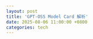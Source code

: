 ```yaml
---
layout: post
title: 'GPT-OSS Model Card 解析'
date: 2025-08-06 11:00:00 +0800
categories: tech
---
```

<html>
<html lang="zh-CN">
<head>
    <meta charset="UTF-8"/>
    <meta name="viewport" content="width=device-width, initial-scale=1.0"/>
    <title>GPT-OSS 模型深度解析：技术规格、性能与应用场景</title>
    <script src="https://cdn.tailwindcss.com"></script>
    <link href="https://fonts.googleapis.com/css2?family=Crimson+Text:ital,wght@0,400;0,600;1,400&amp;family=Inter:wght@300;400;500;600;700&amp;display=swap" rel="stylesheet"/>
    <link rel="stylesheet" href="https://cdnjs.cloudflare.com/ajax/libs/font-awesome/6.4.0/css/all.min.css"/>
    <script src="https://cdn.jsdelivr.net/npm/mermaid@10/dist/mermaid.min.js"></script>
    <style>
        body {
            overflow-x: hidden;
        }
        .font-serif { font-family: 'Crimson Text', serif; }
        .font-sans { font-family: 'Inter', sans-serif; }
        .text-gradient { background: linear-gradient(135deg, #667eea 0%, #764ba2 100%); -webkit-background-clip: text; -webkit-text-fill-color: transparent; }
        .bg-gradient { background: linear-gradient(135deg, #f5f7fa 0%, #c3cfe2 100%); }
        .border-gradient { border-image: linear-gradient(135deg, #667eea 0%, #764ba2 100%); border-image-slice: 1; }
        .citation { color: #667eea; text-decoration: none; font-weight: 500; }
        .citation:hover { color: #764ba2; text-decoration: underline; }
        .toc-link { transition: all 0.3s ease; }
        .toc-link:hover { transform: translateX(4px); color: #667eea; }
        .bento-card { background: rgba(255, 255, 255, 0.9); backdrop-filter: blur(10px); border: 1px solid rgba(102, 126, 234, 0.2); }
        .hero-overlay { background: linear-gradient(135deg, rgba(102, 126, 234, 0.1) 0%, rgba(118, 75, 162, 0.1) 100%); }
        
        /* Mermaid diagram styles */
        .mermaid-container {
            display: flex;
            justify-content: center;
            min-height: 300px;
            max-height: 800px;
            background: #ffffff;
            border: 2px solid #e5e7eb;
            border-radius: 12px;
            padding: 30px;
            margin: 30px 0;
            box-shadow: 0 8px 25px rgba(0, 0, 0, 0.08);
            position: relative;
            overflow: hidden;
        }

        .mermaid-container .mermaid {
            width: 100%;
            max-width: 100%;
            height: 100%;
            cursor: grab;
            transition: transform 0.3s ease;
            transform-origin: center center;
            display: flex;
            justify-content: center;
            align-items: center;
            touch-action: none;
            -webkit-user-select: none;
            -moz-user-select: none;
            -ms-user-select: none;
            user-select: none;
        }

        .mermaid-container .mermaid svg {
            max-width: 100%;
            height: 100%;
            display: block;
            margin: 0 auto;
        }

        .mermaid-container .mermaid:active {
            cursor: grabbing;
        }

        .mermaid-container.zoomed .mermaid {
            height: 100%;
            width: 100%;
            cursor: grab;
        }

        .mermaid-controls {
            position: absolute;
            top: 15px;
            right: 15px;
            display: flex;
            gap: 10px;
            z-index: 20;
            background: rgba(255, 255, 255, 0.95);
            padding: 8px;
            border-radius: 8px;
            box-shadow: 0 2px 8px rgba(0, 0, 0, 0.1);
        }

        .mermaid-control-btn {
            background: #ffffff;
            border: 1px solid #d1d5db;
            border-radius: 6px;
            padding: 10px;
            cursor: pointer;
            transition: all 0.2s ease;
            color: #374151;
            font-size: 14px;
            min-width: 36px;
            height: 36px;
            text-align: center;
            display: flex;
            align-items: center;
            justify-content: center;
        }

        .mermaid-control-btn:hover {
            background: #f8fafc;
            border-color: #3b82f6;
            color: #3b82f6;
            transform: translateY(-1px);
        }

        .mermaid-control-btn:active {
            transform: scale(0.95);
        }

        /* Mermaid theme customization for better contrast */
        .mermaid .node rect,
        .mermaid .node circle,
        .mermaid .node ellipse,
        .mermaid .node polygon {
            fill: #ffffff;
            stroke: #667eea;
            stroke-width: 2px;
            filter: drop-shadow(0 2px 4px rgba(0, 0, 0, 0.1));
        }
        
        .mermaid .node .label {
            color: #1f2937;
            font-family: 'Inter', sans-serif;
            font-size: 14px;
            font-weight: 600;
            fill: #1f2937;
        }
        
        .mermaid .edgePath .path {
            stroke: #764ba2;
            stroke-width: 2px;
            fill: none;
        }
        
        .mermaid .edgeLabel {
            background-color: white;
            color: #374151;
            font-family: 'Inter', sans-serif;
            font-size: 12px;
            font-weight: 500;
            padding: 4px 8px;
            border-radius: 4px;
            border: 1px solid #e5e7eb;
            box-shadow: 0 1px 3px rgba(0, 0, 0, 0.1);
        }
        
        .mermaid .cluster rect {
            fill: #f8fafc;
            stroke: #c3cfe2;
            stroke-width: 1px;
            rx: 8px;
            ry: 8px;
        }
        
        .mermaid .cluster .label {
            color: #667eea;
            font-family: 'Inter', sans-serif;
            font-size: 16px;
            font-weight: 700;
            fill: #667eea;
        }
        
        /* Enhanced node styling for different types */
        .mermaid .node.gpt-oss-120b rect,
        .mermaid .node.gpt-oss-120b circle,
        .mermaid .node.gpt-oss-120b ellipse,
        .mermaid .node.gpt-oss-120b polygon {
            fill: #dbeafe;
            stroke: #3b82f6;
            stroke-width: 3px;
        }
        
        .mermaid .node.gpt-oss-20b rect,
        .mermaid .node.gpt-oss-20b circle,
        .mermaid .node.gpt-oss-20b ellipse,
        .mermaid .node.gpt-oss-20b polygon {
            fill: #dcfce7;
            stroke: #10b981;
            stroke-width: 3px;
        }
        
        .mermaid .node.moe rect,
        .mermaid .node.moe circle,
        .mermaid .node.moe ellipse,
        .mermaid .node.moe polygon {
            fill: #fef3c7;
            stroke: #f59e0b;
            stroke-width: 3px;
        }
        
        .mermaid .node.transformer rect,
        .mermaid .node.transformer circle,
        .mermaid .node.transformer ellipse,
        .mermaid .node.transformer polygon {
            fill: #fce7f3;
            stroke: #ec4899;
            stroke-width: 3px;
        }
        
        .mermaid .node.api rect,
        .mermaid .node.api circle,
        .mermaid .node.api ellipse,
        .mermaid .node.api polygon {
            fill: #e8f5e8;
            stroke: #059669;
            stroke-width: 3px;
        }
        
        /* Ensure text contrast for all node types */
        .mermaid .node.gpt-oss-120b .label,
        .mermaid .node.gpt-oss-20b .label,
        .mermaid .node.moe .label,
        .mermaid .node.transformer .label,
        .mermaid .node.api .label {
            color: #1f2937;
            font-weight: 700;
            fill: #1f2937;
        }

        /* Responsive TOC */
        @media (max-width: 1024px) {
            #toc { display: none; }
            .mermaid-control-btn:not(.reset-zoom) {
                display: none;
            }
            .mermaid-controls {
                top: auto;
                bottom: 15px;
                right: 15px;
            }
        }
    </style>
  </head>

  <body class="bg-gradient min-h-screen font-sans text-gray-800">
    <!-- Fixed Table of Contents -->
    <nav id="toc" class="fixed left-6 top-1/2 transform -translate-y-1/2 w-64 bg-white/90 backdrop-blur-sm rounded-lg shadow-lg p-4 z-50 max-h-[70vh] overflow-y-auto">
      <h3 class="font-serif text-lg font-semibold text-gray-800 mb-4 border-b border-gray-200 pb-2">目录</h3>
      <ul class="space-y-2 text-sm">
        <li>
          <a href="#hero" class="toc-link block text-gray-600 hover:text-purple-600">概述</a>
        </li>
        <li>
          <a href="#model-overview" class="toc-link block text-gray-600 hover:text-purple-600">1. 模型概览与核心定位</a>
        </li>
        <li>
          <a href="#technical-specs" class="toc-link block text-gray-600 hover:text-purple-600">2. 技术规格与架构创新</a>
        </li>
        <li>
          <a href="#performance" class="toc-link block text-gray-600 hover:text-purple-600">3. 性能表现与基准测试</a>
        </li>
        <li>
          <a href="#features" class="toc-link block text-gray-600 hover:text-purple-600">4. 功能特性与应用场景</a>
        </li>
        <li>
          <a href="#deployment" class="toc-link block text-gray-600 hover:text-purple-600">5. 部署方式与硬件要求</a>
        </li>
        <li>
          <a href="#conclusion" class="toc-link block text-gray-600 hover:text-purple-600">结论</a>
        </li>
      </ul>
    </nav>

    <!-- Main Content -->
    <main class="ml-0 lg:ml-80 px-4 md:px-8 py-8">
      <!-- Hero Section -->
      <section id="hero" class="mb-16">
        <div class="grid grid-cols-1 lg:grid-cols-3 gap-8">
          <!-- Main Title Card -->
          <div class="lg:col-span-2 bento-card rounded-xl p-8 hero-overlay">
            <h1 class="font-serif text-4xl lg:text-5xl font-bold text-gray-900 mb-4 leading-tight">
              <span class="text-gradient italic">GPT-OSS</span>
              <br/>
              <span class="text-gray-800">模型深度解析</span>
            </h1>
            <p class="text-xl text-gray-700 font-light mb-6">技术规格、性能与应用场景</p>
            <div class="space-y-2 text-sm text-gray-600">
              <p><i class="fas fa-calendar-alt mr-2"></i>OpenAI 于 2025 年 8 月 6 日发布</p>
              <p><i class="fas fa-code-branch mr-2"></i>Apache 2.0 开源许可证</p>
              <p><i class="fas fa-microchip mr-2"></i>混合专家 (MoE) 架构</p>
            </div>
          </div>

          <!-- Key Highlights Card -->
          <div class="bento-card rounded-xl p-6">
            <h3 class="font-serif text-xl font-semibold text-gray-800 mb-4">核心亮点</h3>
            <div class="space-y-4">
              <div class="flex items-start space-x-3">
                <i class="fas fa-rocket text-purple-600 mt-1"></i>
                <div>
                  <p class="font-medium text-gray-800">gpt-oss-120b</p>
                  <p class="text-sm text-gray-600">1170亿参数，性能接近 o4-mini</p>
                </div>
              </div>
              <div class="flex items-start space-x-3">
                <i class="fas fa-laptop-code text-blue-600 mt-1"></i>
                <div>
                  <p class="font-medium text-gray-800">gpt-oss-20b</p>
                  <p class="text-sm text-gray-600">210亿参数，16GB内存即可运行</p>
                </div>
              </div>
              <div class="flex items-start space-x-3">
                <i class="fas fa-network-wired text-green-600 mt-1"></i>
                <div>
                  <p class="font-medium text-gray-800">智能体功能</p>
                  <p class="text-sm text-gray-600">函数调用、网页浏览、代码执行</p>
                </div>
              </div>
            </div>
          </div>
        </div>

        <!-- Visual Grid -->
        <div class="grid grid-cols-1 md:grid-cols-3 gap-6 mt-8">
          <div class="bento-card rounded-xl p-6 text-center">
            <i class="fas fa-brain text-4xl text-purple-600 mb-4"></i>
            <h4 class="font-serif text-lg font-semibold text-gray-800 mb-2">混合专家架构</h4>
            <p class="text-sm text-gray-600">先进的MoE设计，高效参数利用</p>
          </div>
          <div class="bento-card rounded-xl p-6 text-center">
            <i class="fas fa-code text-4xl text-blue-600 mb-4"></i>
            <h4 class="font-serif text-lg font-semibold text-gray-800 mb-2">API兼容</h4>
            <p class="text-sm text-gray-600">与OpenAI API完全兼容</p>
          </div>
          <div class="bento-card rounded-xl p-6 text-center">
            <i class="fas fa-shield-alt text-4xl text-green-600 mb-4"></i>
            <h4 class="font-serif text-lg font-semibold text-gray-800 mb-2">本地部署</h4>
            <p class="text-sm text-gray-600">隐私保护，低延迟推理</p>
          </div>
        </div>
      </section>

      <!-- Model Overview -->
      <section id="model-overview" class="mb-16">
        <h2 class="font-serif text-3xl font-bold text-gray-900 mb-8">1. 模型概览与核心定位</h2>

        <div class="bg-white rounded-xl shadow-lg p-8 mb-8">
          <h3 class="font-serif text-2xl font-semibold text-gray-800 mb-6">1.1 发布背景与战略意义</h3>
          <div class="prose prose-lg max-w-none text-gray-700 leading-relaxed">
            <p class="mb-6">
              2025年8月6日，OpenAI 宣布推出其最新的开源模型系列——<strong>GPT-OSS（GPT Open Source Software）</strong>，标志着这家在人工智能领域长期处于领先地位的公司，在时隔六年之后，再次向开源社区迈出了重大一步<a href="https://www.qbitai.com/2025/08/319141.html" class="citation">[24]</a>。此次发布的模型是自2019年GPT-2以来，OpenAI首次公开发布开放权重的语言模型，这一举动在业界引起了广泛关注和热烈讨论<a href="https://openai.com/zh-Hans-CN/index/introducing-gpt-oss/" class="citation">[22]</a>。
            </p>

            <div class="bg-purple-50 border-l-4 border-purple-600 p-6 my-6 rounded-r-lg">
              <div class="flex items-start">
                <i class="fas fa-quote-left text-purple-600 text-xl mr-4 mt-1"></i>
                <div>
                  <p class="text-purple-800 font-medium mb-2">OpenAI首席执行官山姆·奥尔特曼（Sam Altman）</p>
                  <p class="text-purple-700 italic">&#34;数十亿美元研究的成果&#34;</p>
                  <p class="text-sm text-purple-600 mt-2">性能可与公司自家的闭源模型相媲美，同时能够在本地设备上运行</p>
                </div>
              </div>
            </div>

            <p class="mb-6">
              此次开源行动被广泛解读为对当前AI领域竞争格局的直接回应，特别是面对Meta的Llama系列、Mistral AI以及中国初创公司DeepSeek等在开源模型领域的激烈竞争<a href="https://finance.sina.cn/usstock/mggd/2025-08-06/detail-infiywaa8644444.d.html?vt=4&amp;cid=76729&amp;node_id=76729" class="citation">[39]</a>
              <a href="https://www.cls.cn/detail/2107024" class="citation">[43]</a>。奥尔特曼此前曾承认，OpenAI在开源技术方面&#34;站在了历史的错误一边&#34;，而GPT-OSS的发布正是对这一战略的修正和回归<a href="https://www.cls.cn/detail/2107024" class="citation">[43]</a>。
            </p>

            <p>
              GPT-OSS的发布不仅仅是技术层面的更新，更体现了OpenAI在商业化与开放生态之间寻求平衡的尝试<a href="https://www.donews.com/news/detail/8/5835843.html" class="citation">[42]</a>。通过提供高性能的开放权重模型，OpenAI旨在赋能从个人开发者到大型企业乃至政府机构的广泛用户群体，使他们能够在自有基础设施上运行、定制和构建AI应用<a href="https://tech.ifeng.com/c/8lZY7sNNxMR" class="citation">[21]</a>。
            </p>
          </div>
        </div>

        <div class="bg-white rounded-xl shadow-lg p-8 mb-8">
          <h3 class="font-serif text-2xl font-semibold text-gray-800 mb-6">1.2 模型系列：gpt-oss-120b 与 gpt-oss-20b</h3>

          <div class="grid grid-cols-1 lg:grid-cols-2 gap-8 mb-8">
            <div class="bg-gradient-to-br from-purple-50 to-indigo-50 rounded-lg p-6 border border-purple-200">
              <div class="flex items-center mb-4">
                <i class="fas fa-rocket text-purple-600 text-2xl mr-3"></i>
                <h4 class="font-serif text-xl font-semibold text-purple-900">gpt-oss-120b</h4>
              </div>
              <div class="space-y-3 text-sm">
                <p><span class="font-medium text-gray-700">总参数量：</span>1170 亿 <a href="https://openai.com/zh-Hans-CN/index/introducing-gpt-oss/" class="citation">[22]</a>
                </p>
                <p><span class="font-medium text-gray-700">激活参数：</span>约 51 亿/Token <a href="https://openai.com/zh-Hans-CN/index/introducing-gpt-oss/" class="citation">[22]</a>
                </p>
                <p><span class="font-medium text-gray-700">性能对标：</span>接近 OpenAI o4-mini <a href="https://www.qbitai.com/2025/08/319141.html" class="citation">[24]</a>
                </p>
                <p><span class="font-medium text-gray-700">推荐硬件：</span>单个 80GB H100 GPU <a href="https://m.zhiding.cn/article/3169985.htm" class="citation">[25]</a>
                </p>
              </div>
            </div>

            <div class="bg-gradient-to-br from-blue-50 to-cyan-50 rounded-lg p-6 border border-blue-200">
              <div class="flex items-center mb-4">
                <i class="fas fa-laptop-code text-blue-600 text-2xl mr-3"></i>
                <h4 class="font-serif text-xl font-semibold text-blue-900">gpt-oss-20b</h4>
              </div>
              <div class="space-y-3 text-sm">
                <p><span class="font-medium text-gray-700">总参数量：</span>210 亿 <a href="https://openai.com/zh-Hans-CN/index/introducing-gpt-oss/" class="citation">[22]</a>
                </p>
                <p><span class="font-medium text-gray-700">激活参数：</span>约 36 亿/Token <a href="https://openai.com/zh-Hans-CN/index/introducing-gpt-oss/" class="citation">[22]</a>
                </p>
                <p><span class="font-medium text-gray-700">性能对标：</span>媲美 OpenAI o3-mini <a href="https://www.qbitai.com/2025/08/319141.html" class="citation">[24]</a>
                </p>
                <p><span class="font-medium text-gray-700">推荐硬件：</span>16GB 内存的消费级设备 <a href="https://m.zhiding.cn/article/3169985.htm" class="citation">[25]</a>
                </p>
              </div>
            </div>
          </div>

          <!-- Comparison Table -->
          <div class="overflow-x-auto">
            <table class="w-full bg-white rounded-lg shadow-sm border border-gray-200">
              <thead class="bg-gray-50">
                <tr>
                  <th class="px-6 py-3 text-left text-xs font-medium text-gray-500 uppercase tracking-wider border-b">特性</th>
                  <th class="px-6 py-3 text-left text-xs font-medium text-gray-500 uppercase tracking-wider border-b">gpt-oss-120b</th>
                  <th class="px-6 py-3 text-left text-xs font-medium text-gray-500 uppercase tracking-wider border-b">gpt-oss-20b</th>
                </tr>
              </thead>
              <tbody class="divide-y divide-gray-200">
                <tr>
                  <td class="px-6 py-4 whitespace-nowrap text-sm font-medium text-gray-900">总参数量</td>
                  <td class="px-6 py-4 whitespace-nowrap text-sm text-gray-700">1170 亿 <a href="https://openai.com/zh-Hans-CN/index/introducing-gpt-oss/" class="citation">[22]</a>
                  </td>
                  <td class="px-6 py-4 whitespace-nowrap text-sm text-gray-700">210 亿 <a href="https://openai.com/zh-Hans-CN/index/introducing-gpt-oss/" class="citation">[22]</a>
                  </td>
                </tr>
                <tr class="bg-gray-50">
                  <td class="px-6 py-4 whitespace-nowrap text-sm font-medium text-gray-900">激活参数量 (per token)</td>
                  <td class="px-6 py-4 whitespace-nowrap text-sm text-gray-700">约 51 亿 <a href="https://openai.com/zh-Hans-CN/index/introducing-gpt-oss/" class="citation">[22]</a>
                  </td>
                  <td class="px-6 py-4 whitespace-nowrap text-sm text-gray-700">约 36 亿 <a href="https://openai.com/zh-Hans-CN/index/introducing-gpt-oss/" class="citation">[22]</a>
                  </td>
                </tr>
                <tr>
                  <td class="px-6 py-4 whitespace-nowrap text-sm font-medium text-gray-900">性能对标</td>
                  <td class="px-6 py-4 whitespace-nowrap text-sm text-gray-700">接近 OpenAI o4-mini <a href="https://www.qbitai.com/2025/08/319141.html" class="citation">[24]</a>
                  </td>
                  <td class="px-6 py-4 whitespace-nowrap text-sm text-gray-700">媲美 OpenAI o3-mini <a href="https://www.qbitai.com/2025/08/319141.html" class="citation">[24]</a>
                  </td>
                </tr>
                <tr class="bg-gray-50">
                  <td class="px-6 py-4 whitespace-nowrap text-sm font-medium text-gray-900">推荐硬件</td>
                  <td class="px-6 py-4 whitespace-nowrap text-sm text-gray-700">单个 80GB H100 GPU <a href="https://m.zhiding.cn/article/3169985.htm" class="citation">[25]</a>
                  </td>
                  <td class="px-6 py-4 whitespace-nowrap text-sm text-gray-700">16GB 内存的消费级设备 <a href="https://m.zhiding.cn/article/3169985.htm" class="citation">[25]</a>
                  </td>
                </tr>
                <tr>
                  <td class="px-6 py-4 whitespace-nowrap text-sm font-medium text-gray-900">核心应用场景</td>
                  <td class="px-6 py-4 text-sm text-gray-700">生产环境、复杂推理、通用任务</td>
                  <td class="px-6 py-4 text-sm text-gray-700">本地部署、边缘计算、隐私计算、快速原型</td>
                </tr>
              </tbody>
            </table>
          </div>
        </div>

        <div class="bg-white rounded-xl shadow-lg p-8">
          <h3 class="font-serif text-2xl font-semibold text-gray-800 mb-6">1.3 开源许可：Apache 2.0 协议</h3>
          <div class="prose prose-lg max-w-none text-gray-700 leading-relaxed">
            <p class="mb-6">
              GPT-OSS系列模型采用了业界公认的宽松开源许可证——<strong>Apache 2.0</strong>，这一选择极大地降低了模型的使用门槛，并为商业化应用提供了极大的便利<a href="https://www.donews.com/news/detail/8/5835843.html" class="citation">[42]</a>
              <a href="https://www.cls.cn/detail/2107024" class="citation">[43]</a>。Apache 2.0许可证允许用户自由地使用、修改和分发软件，无论是用于个人学习、学术研究还是商业目的，都无需向OpenAI支付任何费用或获得额外的授权<a href="https://www.donews.com/news/detail/8/5835843.html" class="citation">[42]</a>
              <a href="https://finance.sina.com.cn/tech/digi/2025-08-06/doc-infiywak1187511.shtml" class="citation">[44]</a>。
            </p>

            <div class="bg-green-50 border-l-4 border-green-600 p-6 my-6 rounded-r-lg">
              <h4 class="font-serif text-lg font-semibold text-green-800 mb-3">Apache 2.0 许可证优势</h4>
              <ul class="space-y-2 text-green-700">
                <li class="flex items-start">
                  <i class="fas fa-check-circle text-green-600 mr-2 mt-1"></i>
                  <span>允许商业用途，无需支付费用</span>
                </li>
                <li class="flex items-start">
                  <i class="fas fa-check-circle text-green-600 mr-2 mt-1"></i>
                  <span>无&#34;copyleft&#34;传染条款，可集成到专有软件</span>
                </li>
                <li class="flex items-start">
                  <i class="fas fa-check-circle text-green-600 mr-2 mt-1"></i>
                  <span>提供明确的专利许可，降低法律风险</span>
                </li>
              </ul>
            </div>
          </div>
        </div>
      </section>

      <!-- Technical Specifications -->
      <section id="technical-specs" class="mb-16">
        <h2 class="font-serif text-3xl font-bold text-gray-900 mb-8">2. 技术规格与架构创新</h2>

        <div class="bg-white rounded-xl shadow-lg p-8 mb-8">
          <h3 class="font-serif text-2xl font-semibold text-gray-800 mb-6">2.1 核心架构：混合专家 (MoE) 模型</h3>

          <div class="mb-8">
            <img src="https://kimi-web-img.moonshot.cn/img/i-blog.csdnimg.cn/201358e7c9c96a58102d737f084c5d4db00c590b.png" alt="混合专家(MoE)神经网络架构示意图" class="w-full max-w-2xl mx-auto rounded-lg shadow-md mb-6" size="medium" aspect="wide" query="混合专家模型架构" referrerpolicy="no-referrer" data-modified="1" data-score="0.00"/>
          </div>

          <div class="prose prose-lg max-w-none text-gray-700 leading-relaxed mb-8">
            <p class="mb-6">
              GPT-OSS系列模型的核心架构创新在于采用了<strong>混合专家（Mixture of Experts, MoE）</strong>技术，这是一种先进的稀疏激活模型架构，旨在以更低的计算成本实现与大型稠密模型相媲美的性能<a href="https://tech.ifeng.com/c/8lZY7sNNxMR" class="citation">[21]</a>
              <a href="https://openai.com/zh-Hans-CN/index/introducing-gpt-oss/" class="citation">[22]</a>。与传统的稠密模型在每次前向传播中激活所有参数不同，MoE架构将模型分解为多个相对较小的&#34;专家&#34;子网络，并通过一个&#34;路由器&#34;（gating network）来决定对于给定的输入（token），应该激活哪些专家进行处理<a href="https://www.sohu.com/a/920677628_122396381" class="citation">[20]</a>。
            </p>
          </div>

          <div class="grid grid-cols-1 lg:grid-cols-2 gap-8">
            <div class="bg-purple-50 rounded-lg p-6 border border-purple-200">
              <h4 class="font-serif text-xl font-semibold text-purple-900 mb-4">gpt-oss-120b 架构详情</h4>
              <div class="space-y-3 text-sm">
                <p><span class="font-medium text-gray-700">总参数量：</span>1170亿 <a href="https://openai.com/zh-Hans-CN/index/introducing-gpt-oss/" class="citation">[22]</a>
                </p>
                <p><span class="font-medium text-gray-700">Transformer层数：</span>36层</p>
                <p><span class="font-medium text-gray-700">专家模块：</span>128个</p>
                <p><span class="font-medium text-gray-700">路由机制：</span>Top-4</p>
                <p><span class="font-medium text-gray-700">激活参数量：</span>约51亿/Token <a href="https://openai.com/zh-Hans-CN/index/introducing-gpt-oss/" class="citation">[22]</a>
                </p>
                <p><span class="font-medium text-gray-700">训练精度：</span>MXFP4 <a href="https://tech.ifeng.com/c/8lZTJPcmgpS" class="citation">[23]</a>
                </p>
              </div>
            </div>

            <div class="bg-blue-50 rounded-lg p-6 border border-blue-200">
              <h4 class="font-serif text-xl font-semibold text-blue-900 mb-4">gpt-oss-20b 架构详情</h4>
              <div class="space-y-3 text-sm">
                <p><span class="font-medium text-gray-700">总参数量：</span>210亿 <a href="https://openai.com/zh-Hans-CN/index/introducing-gpt-oss/" class="citation">[22]</a>
                </p>
                <p><span class="font-medium text-gray-700">激活参数量：</span>约36亿/Token <a href="https://openai.com/zh-Hans-CN/index/introducing-gpt-oss/" class="citation">[22]</a>
                </p>
                <p><span class="font-medium text-gray-700">内存需求：</span>16GB <a href="https://m.zhiding.cn/article/3169985.htm" class="citation">[25]</a>
                </p>
                <p><span class="font-medium text-gray-700">目标设备：</span>消费级设备</p>
                <p><span class="font-medium text-gray-700">应用场景：</span>边缘计算、本地部署</p>
              </div>
            </div>
          </div>
        </div>

        <div class="bg-white rounded-xl shadow-lg p-8 mb-8">
          <h3 class="font-serif text-2xl font-semibold text-gray-800 mb-6">2.2 注意力机制优化</h3>

          <div class="grid grid-cols-1 lg:grid-cols-2 gap-8 mb-8">
            <div>
              <h4 class="font-serif text-lg font-semibold text-gray-800 mb-4">交替的密集与局部带状稀疏注意力</h4>
              <p class="text-gray-700 mb-4">
                GPT-OSS模型采用了与GPT-3类似的<strong>交替注意力模式</strong>，即交替使用<strong>密集注意力（Dense Attention）</strong>和<strong>局部带状稀疏注意力（Locally Banded Sparse Attention）</strong>
                <a href="https://tech.ifeng.com/c/8lZY7sNNxMR" class="citation">[21]</a>
                <a href="https://openai.com/zh-Hans-CN/index/introducing-gpt-oss/" class="citation">[22]</a>。
              </p>
              <div class="bg-gray-50 p-4 rounded-lg">
                <p class="text-sm text-gray-600">
                  密集注意力：计算序列中所有token之间的相互关系，捕捉全局依赖
                  <br/>
                  稀疏注意力：只计算邻近token关系，线性复杂度，效率更高
                </p>
              </div>
            </div>

            <div>
              <h4 class="font-serif text-lg font-semibold text-gray-800 mb-4">分组多查询注意力 (GQA)</h4>
              <p class="text-gray-700 mb-4">
                GPT-OSS模型引入了<strong>分组多查询注意力（Grouped Multi-Query Attention, GQA）</strong>机制，并将<strong>分组大小设置为8</strong>
                <a href="https://tech.ifeng.com/c/8lZY7sNNxMR" class="citation">[21]</a>
                <a href="https://openai.com/zh-Hans-CN/index/introducing-gpt-oss/" class="citation">[22]</a>。
              </p>
              <div class="bg-gray-50 p-4 rounded-lg">
                <p class="text-sm text-gray-600">
                  GQA是多头注意力(MHA)和多查询注意力(MQA)的折中方案：
                  <br/>
                  • 每8个注意力头共享一组Key和Value投影
                  <br/>
                  • 平衡内存带宽需求和表达能力
                </p>
              </div>
            </div>
          </div>
        </div>

        <div class="bg-white rounded-xl shadow-lg p-8 mb-8">
          <h3 class="font-serif text-2xl font-semibold text-gray-800 mb-6">2.3 位置编码与上下文长度</h3>

          <div class="grid grid-cols-1 lg:grid-cols-2 gap-8">
            <div>
              <h4 class="font-serif text-lg font-semibold text-gray-800 mb-4">旋转位置编码 (RoPE)</h4>
              <p class="text-gray-700 mb-4">
                GPT-OSS模型采用了<strong>旋转位置编码（Rotary Positional Embedding, RoPE）</strong>来处理序列中token的位置信息<a href="https://tech.ifeng.com/c/8lZY7sNNxMR" class="citation">[21]</a>
                <a href="https://openai.com/zh-Hans-CN/index/introducing-gpt-oss/" class="citation">[22]</a>。
              </p>
              <div class="space-y-2 text-sm text-gray-600">
                <p><i class="fas fa-check text-green-600 mr-2"></i>良好的外推性，支持更长序列</p>
                <p><i class="fas fa-check text-green-600 mr-2"></i>注意力分数仅依赖于相对距离</p>
                <p><i class="fas fa-check text-green-600 mr-2"></i>计算效率高，实现简单</p>
              </div>
            </div>

            <div>
              <h4 class="font-serif text-lg font-semibold text-gray-800 mb-4">原生支持 128k 上下文窗口</h4>
              <p class="text-gray-700 mb-4">
                得益于RoPE等技术的支持，GPT-OSS模型原生支持长达<strong>128,000（128k）个token</strong>的上下文长度<a href="https://tech.ifeng.com/c/8lZY7sNNxMR" class="citation">[21]</a>
                <a href="https://openai.com/zh-Hans-CN/index/introducing-gpt-oss/" class="citation">[22]</a>。
              </p>
              <div class="bg-blue-50 p-4 rounded-lg">
                <p class="text-sm text-blue-800 font-medium">应用场景</p>
                <ul class="text-sm text-blue-700 mt-2 space-y-1">
                  <li>• 长文档分析</li>
                  <li>• 代码库理解</li>
                  <li>• 多轮对话</li>
                  <li>• 复杂推理链条</li>
                </ul>
              </div>
            </div>
          </div>
        </div>

        <div class="bg-white rounded-xl shadow-lg p-8">
          <h3 class="font-serif text-2xl font-semibold text-gray-800 mb-6">2.4 训练数据与分词器</h3>

          <div class="grid grid-cols-1 lg:grid-cols-2 gap-8">
            <div>
              <h4 class="font-serif text-lg font-semibold text-gray-800 mb-4">训练数据集：聚焦 STEM、编程与通用知识</h4>
              <p class="text-gray-700 mb-4">
                GPT-OSS模型在一个高质量、主要为英文的纯文本数据集上进行了预训练<a href="https://openai.com/zh-Hans-CN/index/introducing-gpt-oss/" class="citation">[22]</a>。训练数据经过精心筛选和配比，特别强调了<strong>STEM（科学、技术、工程和数学）领域、编程内容以及通用知识</strong>
                <a href="https://tech.ifeng.com/c/8lZY7sNNxMR" class="citation">[21]</a>
                <a href="https://openai.com/zh-Hans-CN/index/introducing-gpt-oss/" class="citation">[22]</a>。
              </p>
              <div class="space-y-2 text-sm text-gray-600">
                <p><i class="fas fa-atom text-purple-600 mr-2"></i>科学文献与技术文档</p>
                <p><i class="fas fa-code text-blue-600 mr-2"></i>代码库与编程内容</p>
                <p><i class="fas fa-book text-green-600 mr-2"></i>百科知识与通用语料</p>
              </div>
            </div>

            <div>
              <h4 class="font-serif text-lg font-semibold text-gray-800 mb-4">分词器：o200k_harmony</h4>
              <p class="text-gray-700 mb-4">
                与GPT-OSS模型一同开源的还有其使用的分词器——<strong>`o200k_harmony`</strong>
                <a href="https://openai.com/zh-Hans-CN/index/introducing-gpt-oss/" class="citation">[22]</a>。这个分词器是OpenAI为o4-mini和GPT-4o等先进模型所使用分词器的<strong>超集（superset）</strong>
                <a href="https://tech.ifeng.com/c/8lZY7sNNxMR" class="citation">[21]</a>
                <a href="https://openai.com/zh-Hans-CN/index/introducing-gpt-oss/" class="citation">[22]</a>。
              </p>
              <div class="bg-gray-50 p-4 rounded-lg">
                <p class="text-sm text-gray-600">
                  <strong>优势特性：</strong>
                  <br/>
                  • 更紧凑的文本表示
                  <br/>
                  • 相同上下文长度下容纳更多原始文本
                  <br/>
                  • 提升长文本处理效率
                </p>
              </div>
            </div>
          </div>
        </div>
      </section>

      <!-- Performance -->
      <section id="performance" class="mb-16">
        <h2 class="font-serif text-3xl font-bold text-gray-900 mb-8">3. 性能表现与基准测试</h2>

        <div class="bg-white rounded-xl shadow-lg p-8 mb-8">
          <h3 class="font-serif text-2xl font-semibold text-gray-800 mb-6">3.1 推理能力评估</h3>

          <div class="grid grid-cols-1 lg:grid-cols-2 gap-8 mb-8">
            <div class="bg-purple-50 rounded-lg p-6 border border-purple-200">
              <h4 class="font-serif text-xl font-semibold text-purple-900 mb-4">gpt-oss-120b 性能</h4>
              <p class="text-purple-800 font-medium mb-3">接近 OpenAI o4-mini</p>
              <p class="text-gray-700 mb-4">
                作为系列中的大型模型，gpt-oss-120b的性能定位是<strong>接近OpenAI的闭源推理模型o4-mini</strong>
                <a href="https://www.qbitai.com/2025/08/319141.html" class="citation">[24]</a>
                <a href="https://www.icloudnews.net/a/102773.html" class="citation">[38]</a>。在多项核心推理基准测试中，gpt-oss-120b的表现与o4-mini几乎持平，这使其成为目前开源社区中性能最强的模型之一<a href="https://www.qbitai.com/2025/08/319141.html" class="citation">[24]</a>
                <a href="https://finance.sina.com.cn/tech/digi/2025-08-06/doc-infiywak1187511.shtml" class="citation">[44]</a>。
              </p>
              <div class="bg-white p-4 rounded border">
                <p class="text-sm text-gray-600">
                  <strong>优势领域：</strong>
                  <br/>
                  • 深度思考和复杂规划任务
                  <br/>
                  • 智能体任务和工具调用
                  <br/>
                  • 生产环境通用任务
                </p>
              </div>
            </div>

            <div class="bg-blue-50 rounded-lg p-6 border border-blue-200">
              <h4 class="font-serif text-xl font-semibold text-blue-900 mb-4">gpt-oss-20b 性能</h4>
              <p class="text-blue-800 font-medium mb-3">媲美 OpenAI o3-mini</p>
              <p class="text-gray-700 mb-4">
                gpt-oss-20b作为中型模型，其性能目标是<strong>对标OpenAI的o3-mini模型</strong>
                <a href="https://www.qbitai.com/2025/08/319141.html" class="citation">[24]</a>
                <a href="https://finance.sina.com.cn/tech/digi/2025-08-06/doc-infiywak1187511.shtml" class="citation">[44]</a>。在常见的基准测试中，gpt-oss-20b取得了与o3-mini相似的结果，展现了极高的性价比<a href="https://finance.sina.com.cn/tech/digi/2025-08-06/doc-infiywak1187511.shtml" class="citation">[44]</a>。
              </p>
              <div class="bg-white p-4 rounded border">
                <p class="text-sm text-gray-600">
                  <strong>核心优势：</strong>
                  <br/>
                  • 消费级硬件运行
                  <br/>
                  • 高性价比推理
                  <br/>
                  • 本地开发和边缘计算
                </p>
              </div>
            </div>
          </div>
        </div>

        <div class="bg-white rounded-xl shadow-lg p-8 mb-8">
          <h3 class="font-serif text-2xl font-semibold text-gray-800 mb-6">3.2 关键基准测试成绩</h3>

          <div class="grid grid-cols-1 lg:grid-cols-2 gap-8">
            <div>
              <h4 class="font-serif text-lg font-semibold text-gray-800 mb-4">代码生成与推理 (Codeforces)</h4>
              <p class="text-gray-700 mb-4">
                在允许使用工具的Codeforces基准测试中，gpt-oss系列模型展现了不俗的实力<a href="https://www.cls.cn/detail/2107024" class="citation">[43]</a>。
              </p>

              <div class="space-y-4">
                <div class="bg-purple-50 p-4 rounded-lg border border-purple-200">
                  <div class="flex justify-between items-center">
                    <span class="font-medium text-purple-900">gpt-oss-120b</span>
                    <span class="text-xl font-bold text-purple-800">2622 分</span>
                  </div>
                </div>
                <div class="bg-blue-50 p-4 rounded-lg border border-blue-200">
                  <div class="flex justify-between items-center">
                    <span class="font-medium text-blue-900">gpt-oss-20b</span>
                    <span class="text-xl font-bold text-blue-800">2516 分</span>
                  </div>
                </div>
              </div>

              <p class="text-sm text-gray-600 mt-4">
                表明两个模型都具备较强的算法理解和代码实现能力<a href="https://www.cls.cn/detail/2107024" class="citation">[43]</a>。
              </p>
            </div>

            <div>
              <h4 class="font-serif text-lg font-semibold text-gray-800 mb-4">复杂推理与知识问答</h4>
              <p class="text-gray-700 mb-4">
                在&#34;人类最后的考试&#34;（Humanity&#39;s Last Exam）评估中，测试模型综合知识和复杂推理能力<a href="https://www.cls.cn/detail/2107024" class="citation">[43]</a>。
              </p>

              <div class="space-y-4">
                <div class="bg-purple-50 p-4 rounded-lg border border-purple-200">
                  <div class="flex justify-between items-center">
                    <span class="font-medium text-purple-900">gpt-oss-120b</span>
                    <span class="text-xl font-bold text-purple-800">19%</span>
                  </div>
                </div>
                <div class="bg-blue-50 p-4 rounded-lg border border-blue-200">
                  <div class="flex justify-between items-center">
                    <span class="font-medium text-blue-900">gpt-oss-20b</span>
                    <span class="text-xl font-bold text-blue-800">17.3%</span>
                  </div>
                </div>
              </div>

              <p class="text-sm text-gray-600 mt-4">
                反映模型在跨学科、深度整合知识和多步推理复杂问题时的能力<a href="https://www.cls.cn/detail/2107024" class="citation">[43]</a>。
              </p>
            </div>
          </div>
        </div>

        <div class="bg-white rounded-xl shadow-lg p-8">
          <h3 class="font-serif text-2xl font-semibold text-gray-800 mb-6">3.3 推理速度与效率</h3>

          <div class="grid grid-cols-1 lg:grid-cols-2 gap-8 mb-8">
            <div>
              <h4 class="font-serif text-lg font-semibold text-gray-800 mb-4">硬件优化：Flash Attention 与 FP8 精度</h4>
              <p class="text-gray-700 mb-4">
                GPT-OSS模型的高推理效率得益于一系列先进的硬件优化技术，其中最关键的是对<strong>Flash Attention</strong>和低精度计算（如<strong>FP8</strong>）的支持<a href="https://tech.ifeng.com/c/8lZTJPcmgpS" class="citation">[23]</a>
                <a href="https://blog.csdn.net/CV_Autobot/article/details/140482730" class="citation">[30]</a>。
              </p>
              <div class="space-y-3 text-sm text-gray-600">
                <div class="flex items-start">
                  <i class="fas fa-bolt text-yellow-500 mr-2 mt-1"></i>
                  <span>FlashAttention-3针对NVIDIA Hopper架构优化</span>
                </div>
                <div class="flex items-start">
                  <i class="fas fa-tachometer-alt text-green-500 mr-2 mt-1"></i>
                  <span>FP16精度下达到75%理论峰值性能利用率</span>
                </div>
                <div class="flex items-start">
                  <i class="fas fa-microchip text-blue-500 mr-2 mt-1"></i>
                  <span>FP8优化比标准实现准确2.6倍</span>
                </div>
              </div>
            </div>

            <div>
              <h4 class="font-serif text-lg font-semibold text-gray-800 mb-4">实际部署速度体验</h4>
              <p class="text-gray-700 mb-4">
                根据早期用户反馈，GPT-OSS模型在本地部署时展现出了令人印象深刻的推理速度<a href="https://zhidx.com/p/495485.html" class="citation">[41]</a>。
              </p>
              <div class="bg-green-50 p-4 rounded-lg border border-green-200">
                <p class="text-green-800 font-medium mb-2">实测数据 (M3 Pro Mac)</p>
                <ul class="text-sm text-green-700 space-y-1">
                  <li>• 接近每秒24个token</li>
                  <li>• 思考时间仅约5秒</li>
                  <li>• 成功生成可运行贪吃蛇游戏</li>
                </ul>
              </div>
            </div>
          </div>
        </div>
      </section>

      <!-- Features -->
      <section id="features" class="mb-16">
        <h2 class="font-serif text-3xl font-bold text-gray-900 mb-8">4. 功能特性与应用场景</h2>

        <div class="bg-white rounded-xl shadow-lg p-8 mb-8">
          <h3 class="font-serif text-2xl font-semibold text-gray-800 mb-6">4.1 核心功能</h3>

          <div class="grid grid-cols-1 lg:grid-cols-3 gap-6 mb-8">
            <div class="bg-gradient-to-br from-purple-50 to-indigo-50 rounded-lg p-6 border border-purple-200">
              <i class="fas fa-sliders-h text-purple-600 text-2xl mb-4"></i>
              <h4 class="font-serif text-lg font-semibold text-purple-900 mb-3">可配置的推理强度</h4>
              <p class="text-gray-700 text-sm mb-3">
                提供&#34;低&#34;、&#34;中&#34;、&#34;高&#34;三个设置等级，通过系统提示单行代码配置<a href="https://tech.ifeng.com/c/8lZTJPcmgpS" class="citation">[23]</a>
                <a href="https://m.zhiding.cn/article/3169985.htm" class="citation">[25]</a>。
              </p>
              <div class="space-y-1 text-xs text-gray-600">
                <p><strong>高：</strong>深度思考，高质量答案</p>
                <p><strong>中：</strong>平衡模式</p>
                <p><strong>低：</strong>快速响应，轻量推理</p>
              </div>
            </div>

            <div class="bg-gradient-to-br from-blue-50 to-cyan-50 rounded-lg p-6 border border-blue-200">
              <i class="fas fa-brain text-blue-600 text-2xl mb-4"></i>
              <h4 class="font-serif text-lg font-semibold text-blue-900 mb-3">完整思维链可见性</h4>
              <p class="text-gray-700 text-sm mb-3">
                提供对完整思维链（Chain of Thought, CoT）的访问权限，保持&#34;原始状态&#34;<a href="https://tech.ifeng.com/c/8lZTJPcmgpS" class="citation">[23]</a>
                <a href="https://www.ifanr.com/1633158" class="citation">[36]</a>。
              </p>
              <div class="space-y-1 text-xs text-gray-600">
                <p>• 简化调试过程</p>
                <p>• 增强可解释性</p>
                <p>• 识别潜在风险</p>
              </div>
            </div>

            <div class="bg-gradient-to-br from-green-50 to-emerald-50 rounded-lg p-6 border border-green-200">
              <i class="fas fa-cogs text-green-600 text-2xl mb-4"></i>
              <h4 class="font-serif text-lg font-semibold text-green-900 mb-3">支持模型微调</h4>
              <p class="text-gray-700 text-sm mb-3">
                支持参数级微调，完全定制模型以满足特定用例需求<a href="https://tech.ifeng.com/c/8lZTJPcmgpS" class="citation">[23]</a>
                <a href="https://www.ifanr.com/1633158" class="citation">[36]</a>。
              </p>
              <div class="space-y-1 text-xs text-gray-600">
                <p>• 使用私有数据训练</p>
                <p>• 适应特定领域</p>
                <p>• 专业应用定制</p>
              </div>
            </div>
          </div>
        </div>

        <div class="bg-white rounded-xl shadow-lg p-8 mb-8">
          <h3 class="font-serif text-2xl font-semibold text-gray-800 mb-6">4.2 智能体 (Agentic) 能力</h3>

          <div class="mb-8">
            <img src="https://kimi-web-img.moonshot.cn/img/www.cloudtogo.cn/9330c6860ca888dc9f8b18918cd6b8cb3d07d7c1.png" alt="AI智能体技术操作界面" class="w-full max-w-3xl mx-auto rounded-lg shadow-md mb-6" size="large" aspect="wide" style="photo" query="AI智能体技术界面" referrerpolicy="no-referrer" data-modified="1" data-score="0.00"/>
          </div>

          <div class="grid grid-cols-1 md:grid-cols-2 lg:grid-cols-4 gap-6">
            <div class="text-center">
              <i class="fas fa-code text-purple-600 text-3xl mb-3"></i>
              <h4 class="font-serif text-lg font-semibold text-gray-800 mb-2">原生函数调用</h4>
              <p class="text-sm text-gray-600">
                智能判断调用外部工具或API，生成符合规范的调用参数<a href="https://t.cj.sina.cn/articles/view/1642720480/61e9ece002001cqxy" class="citation">[35]</a>
                <a href="https://www.ifanr.com/1633158" class="citation">[36]</a>。
              </p>
            </div>

            <div class="text-center">
              <i class="fas fa-globe text-blue-600 text-3xl mb-3"></i>
              <h4 class="font-serif text-lg font-semibold text-gray-800 mb-2">网页浏览与信息检索</h4>
              <p class="text-sm text-gray-600">
                自主访问互联网获取最新信息，演示案例中多达27次网页浏览调用<a href="https://t.cj.sina.cn/articles/view/1642720480/61e9ece002001cqxy" class="citation">[35]</a>
                <a href="https://www.ifanr.com/1633158" class="citation">[36]</a>。
              </p>
            </div>

            <div class="text-center">
              <i class="fab fa-python text-green-600 text-3xl mb-3"></i>
              <h4 class="font-serif text-lg font-semibold text-gray-800 mb-2">Python 代码执行</h4>
              <p class="text-sm text-gray-600">
                在安全沙箱环境中执行Python代码，解决需要计算、数据分析的复杂问题<a href="https://t.cj.sina.cn/articles/view/1642720480/61e9ece002001cqxy" class="citation">[35]</a>
                <a href="https://www.ifanr.com/1633158" class="citation">[36]</a>。
              </p>
            </div>

            <div class="text-center">
              <i class="fas fa-database text-orange-600 text-3xl mb-3"></i>
              <h4 class="font-serif text-lg font-semibold text-gray-800 mb-2">结构化输出</h4>
              <p class="text-sm text-gray-600">
                生成JSON等结构化数据，便于下游程序处理和应用集成<a href="https://t.cj.sina.cn/articles/view/1642720480/61e9ece002001cqxy" class="citation">[35]</a>
                <a href="https://www.ifanr.com/1633158" class="citation">[36]</a>。
              </p>
            </div>
          </div>
        </div>

        <div class="bg-white rounded-xl shadow-lg p-8 mb-8">
          <h3 class="font-serif text-2xl font-semibold text-gray-800 mb-6">4.3 API 兼容性</h3>

          <div class="bg-blue-50 rounded-lg p-6 border border-blue-200">
            <h4 class="font-serif text-xl font-semibold text-blue-900 mb-4">兼容 OpenAI Responses API</h4>
            <p class="text-gray-700 mb-4">
              GPT-OSS模型与<strong>OpenAI的Responses API兼容</strong>，这意味着开发者可以使用与调用GPT-4等闭源模型相同的API接口和代码逻辑来调用GPT-OSS模型<a href="https://tech.ifeng.com/c/8lZTJPcmgpS" class="citation">[23]</a>
              <a href="https://www.sohu.com/a/921199140_473283?scm=thor.521_14-200000.0.0" class="citation">[27]</a>。
            </p>
            <div class="bg-white p-4 rounded border">
              <h5 class="font-medium text-gray-800 mb-2">兼容性优势：</h5>
              <ul class="text-sm text-gray-700 space-y-1">
                <li>• 无需修改大量代码</li>
                <li>• 只需更改API端点地址</li>
                <li>• 无缝融入现有OpenAI生态系统</li>
                <li>• 支持混合AI工作流</li>
              </ul>
            </div>
          </div>
        </div>

        <div class="bg-white rounded-xl shadow-lg p-8">
          <h3 class="font-serif text-2xl font-semibold text-gray-800 mb-6">4.4 典型应用场景</h3>

          <div class="grid grid-cols-1 lg:grid-cols-3 gap-8">
            <div class="bg-gradient-to-br from-purple-50 to-pink-50 rounded-lg p-6 border border-purple-200">
              <i class="fas fa-shield-alt text-purple-600 text-2xl mb-4"></i>
              <h4 class="font-serif text-lg font-semibold text-purple-900 mb-3">本地部署与隐私计算</h4>
              <p class="text-gray-700 text-sm mb-4">
                非常适合本地部署和隐私计算场景，无需将数据发送到云端服务器<a href="https://www.163.com/tech/article/K695P5BB00098IEO.html" class="citation">[26]</a>
                <a href="https://finance.sina.cn/usstock/mggd/2025-08-06/detail-infiywaa8644444.d.html?vt=4&amp;cid=76729&amp;node_id=76729" class="citation">[39]</a>。
              </p>
              <ul class="text-sm text-gray-600 space-y-1">
                <li>• 医疗记录分析</li>
                <li>• 个人财务规划</li>
                <li>• 企业内部文档处理</li>
              </ul>
            </div>

            <div class="bg-gradient-to-br from-blue-50 to-indigo-50 rounded-lg p-6 border border-blue-200">
              <i class="fas fa-flask text-blue-600 text-2xl mb-4"></i>
              <h4 class="font-serif text-lg font-semibold text-blue-900 mb-3">研发创新与定制化应用</h4>
              <p class="text-gray-700 text-sm mb-4">
                开源特性和强大微调能力，成为研发创新和构建高度定制化应用的理想平台<a href="https://www.163.com/tech/article/K695P5BB00098IEO.html" class="citation">[26]</a>
                <a href="https://www.ifanr.com/1633158" class="citation">[36]</a>。
              </p>
              <ul class="text-sm text-gray-600 space-y-1">
                <li>• 特定领域专业模型</li>
                <li>• 探索新技术方向</li>
                <li>• 构建独特AI应用</li>
              </ul>
            </div>

            <div class="bg-gradient-to-br from-green-50 to-emerald-50 rounded-lg p-6 border border-green-200">
              <i class="fas fa-mobile-alt text-green-600 text-2xl mb-4"></i>
              <h4 class="font-serif text-lg font-semibold text-green-900 mb-3">边缘设备与消费级硬件</h4>
              <p class="text-gray-700 text-sm mb-4">
                gpt-oss-20b对消费级硬件的良好支持，在边缘设备应用领域具有巨大潜力<a href="https://m.zhiding.cn/article/3169985.htm" class="citation">[25]</a>
                <a href="https://finance.sina.com.cn/tech/digi/2025-08-06/doc-infiywak1187511.shtml" class="citation">[44]</a>。
              </p>
              <ul class="text-sm text-gray-600 space-y-1">
                <li>• 离线智能助手</li>
                <li>• 本地化翻译工具</li>
                <li>• 实时图像识别</li>
              </ul>
            </div>
          </div>
        </div>
      </section>

      <!-- Deployment -->
      <section id="deployment" class="mb-16">
        <h2 class="font-serif text-3xl font-bold text-gray-900 mb-8">5. 部署方式与硬件要求</h2>

        <div class="bg-white rounded-xl shadow-lg p-8 mb-8">
          <h3 class="font-serif text-2xl font-semibold text-gray-800 mb-6">5.1 本地部署</h3>

          <div class="grid grid-cols-1 lg:grid-cols-2 gap-8">
            <div class="bg-blue-50 rounded-lg p-6 border border-blue-200">
              <h4 class="font-serif text-xl font-semibold text-blue-900 mb-4">gpt-oss-20b：消费级设备</h4>
              <div class="space-y-3">
                <div class="flex items-center">
                  <i class="fas fa-memory text-blue-600 mr-3"></i>
                  <span class="text-gray-700">内存需求：<strong>16GB</strong>
                    <a href="https://m.zhiding.cn/article/3169985.htm" class="citation">[25]</a>
                  </span>
                </div>
                <div class="flex items-center">
                  <i class="fas fa-laptop text-blue-600 mr-3"></i>
                  <span class="text-gray-700">适用设备：高端消费级GPU、Apple Silicon Mac</span>
                </div>
                <div class="flex items-center">
                  <i class="fas fa-tachometer-alt text-blue-600 mr-3"></i>
                  <span class="text-gray-700">实测性能：接近每秒24个token <a href="https://zhidx.com/p/495485.html" class="citation">[41]</a></span>
                </div>
              </div>
              <div class="mt-4 p-3 bg-white rounded border">
                <p class="text-sm text-gray-600">
                  <strong>目标用户：</strong>个人开发者、研究人员、小型企业
                  <br/>
                  <strong>优势：</strong>无需昂贵服务器，本地快速原型设计
                </p>
              </div>
            </div>

            <div class="bg-purple-50 rounded-lg p-6 border border-purple-200">
              <h4 class="font-serif text-xl font-semibold text-purple-900 mb-4">gpt-oss-120b：高端工作站</h4>
              <div class="space-y-3">
                <div class="flex items-center">
                  <i class="fas fa-server text-purple-600 mr-3"></i>
                  <span class="text-gray-700">显存需求：<strong>80GB</strong>
                    <a href="https://www.qbitai.com/2025/08/319141.html" class="citation">[24]</a>
                  </span>
                </div>
                <div class="flex items-center">
                  <i class="fas fa-microchip text-purple-600 mr-3"></i>
                  <span class="text-gray-700">推荐GPU：NVIDIA H100 <a href="https://m.zhiding.cn/article/3169985.htm" class="citation">[25]</a></span>
                </div>
                <div class="flex items-center">
                  <i class="fas fa-building text-purple-600 mr-3"></i>
                  <span class="text-gray-700">应用场景：数据中心、高端工作站</span>
                </div>
              </div>
              <div class="mt-4 p-3 bg-white rounded border">
                <p class="text-sm text-gray-600">
                  <strong>目标用户：</strong>企业、研究机构
                  <br/>
                  <strong>优势：</strong>单个GPU运行千亿参数模型，极致推理性能
                </p>
              </div>
            </div>
          </div>
        </div>

        <div class="bg-white rounded-xl shadow-lg p-8 mb-8">
          <h3 class="font-serif text-2xl font-semibold text-gray-800 mb-6">5.2 云端部署</h3>

          <div class="bg-gradient-to-r from-orange-50 to-yellow-50 rounded-lg p-6 border border-orange-200">
            <h4 class="font-serif text-xl font-semibold text-orange-900 mb-4">支持主流云平台</h4>
            <p class="text-gray-700 mb-4">
              亚马逊云科技（AWS）宣布将首次在其<strong>Amazon Bedrock</strong>和<strong>Amazon SageMaker</strong>平台上提供OpenAI的开放权重模型<a href="https://www.nbd.com.cn/articles/2025-08-06/4002377.html" class="citation">[28]</a>
              <a href="https://wallstreetcn.com/articles/3752718" class="citation">[40]</a>。
            </p>
            <div class="grid grid-cols-1 md:grid-cols-2 gap-4">
              <div class="bg-white p-4 rounded border">
                <h5 class="font-medium text-gray-800 mb-2">Amazon Bedrock</h5>
                <ul class="text-sm text-gray-600 space-y-1">
                  <li>• 托管服务</li>
                  <li>• 按需扩展</li>
                  <li>• 企业级安全</li>
                </ul>
              </div>
              <div class="bg-white p-4 rounded border">
                <h5 class="font-medium text-gray-800 mb-2">Amazon SageMaker</h5>
                <ul class="text-sm text-gray-600 space-y-1">
                  <li>• AI/ML工具集成</li>
                  <li>• 模型监控</li>
                  <li>• A/B测试支持</li>
                </ul>
              </div>
            </div>
          </div>
        </div>

        <div class="bg-white rounded-xl shadow-lg p-8">
          <h3 class="font-serif text-2xl font-semibold text-gray-800 mb-6">5.3 硬件加速支持</h3>

          <div class="grid grid-cols-1 lg:grid-cols-2 gap-8">
            <div class="bg-green-50 rounded-lg p-6 border border-green-200">
              <h4 class="font-serif text-xl font-semibold text-green-900 mb-4">针对 NVIDIA H100 GPU 优化</h4>
              <p class="text-gray-700 mb-4">
                GPT-OSS模型针对<strong>NVIDIA的H100 GPU</strong>进行了深度优化<a href="https://www.qbitai.com/2025/08/319141.html" class="citation">[24]</a>
                <a href="https://blog.csdn.net/CV_Autobot/article/details/140482730" class="citation">[30]</a>。
              </p>
              <div class="space-y-2 text-sm text-gray-600">
                <p><i class="fas fa-rocket text-green-600 mr-2"></i>利用Hopper架构特性</p>
                <p><i class="fas fa-bolt text-green-600 mr-2"></i>FlashAttention-3优化</p>
                <p><i class="fas fa-microchip text-green-600 mr-2"></i>原生FP8支持</p>
              </div>
            </div>

            <div class="bg-gray-50 rounded-lg p-6 border border-gray-200">
              <h4 class="font-serif text-xl font-semibold text-gray-900 mb-4">支持苹果芯片 (Apple Silicon)</h4>
              <p class="text-gray-700 mb-4">
                对<strong>苹果芯片（Apple Silicon）</strong>提供良好支持<a href="https://www.nbd.com.cn/articles/2025-08-06/4002377.html" class="citation">[28]</a>。
              </p>
              <div class="space-y-2 text-sm text-gray-600">
                <p><i class="fab fa-apple text-gray-600 mr-2"></i>M1/M2/M3系列芯片支持</p>
                <p><i class="fas fa-memory text-gray-600 mr-2"></i>高能效统一内存架构</p>
                <p><i class="fas fa-tachometer-alt text-gray-600 mr-2"></i>流畅本地推理体验</p>
              </div>
            </div>
          </div>
        </div>
      </section>

      <!-- Architecture Diagram -->
      <section class="mb-16">
        <h3 class="font-serif text-2xl font-semibold text-gray-800 mb-6">GPT-OSS 架构概览</h3>
        <div class="mermaid-container">
          <div class="mermaid-controls">
            <button class="mermaid-control-btn zoom-in" title="放大">
              <i class="fas fa-search-plus"></i>
            </button>
            <button class="mermaid-control-btn zoom-out" title="缩小">
              <i class="fas fa-search-minus"></i>
            </button>
            <button class="mermaid-control-btn reset-zoom" title="重置">
              <i class="fas fa-expand-arrows-alt"></i>
            </button>
            <button class="mermaid-control-btn fullscreen" title="全屏查看">
              <i class="fas fa-expand"></i>
            </button>
          </div>
          <div class="mermaid" id="mermaid-diagram">
            graph TD
            A[&#34;GPT-OSS 模型系列&#34;] --&gt; B[&#34;gpt-oss-120b
            <br/>117B 参数&#34;]
            A --&gt; C[&#34;gpt-oss-20b
            <br/>21B 参数&#34;]

            B --&gt; D[&#34;混合专家架构
            <br/>MoE with 128 Experts&#34;]
            C --&gt; E[&#34;混合专家架构
            <br/>Optimized for Efficiency&#34;]

            D --&gt; F[&#34;Transformer 36层
            <br/>Top-4 路由&#34;]
            E --&gt; G[&#34;轻量级设计
            <br/>16GB 内存需求&#34;]

            F --&gt; H[&#34;128k 上下文窗口
            <br/>RoPE 位置编码&#34;]
            G --&gt; H

            H --&gt; I[&#34;分组多查询注意力
            <br/>Grouped Query Attention&#34;]
            I --&gt; J[&#34;交替注意力机制
            <br/>密集+稀疏混合&#34;]

            J --&gt; K[&#34;智能体能力
            <br/>函数调用/网页浏览&#34;]
            K --&gt; L[&#34;API 兼容性
            <br/>OpenAI Responses API&#34;]

            style A fill:#e8f4fd,stroke:#1e40af,stroke-width:3px,color:#1e293b
            style B fill:#fef3c7,stroke:#f59e0b,stroke-width:3px,color:#92400e
            style C fill:#dcfce7,stroke:#10b981,stroke-width:3px,color:#065f46
            style D fill:#fce7f3,stroke:#ec4899,stroke-width:2px,color:#831843
            style E fill:#fce7f3,stroke:#ec4899,stroke-width:2px,color:#831843
            style F fill:#f3e8ff,stroke:#8b5cf6,stroke-width:2px,color:#5b21b6
            style G fill:#f3e8ff,stroke:#8b5cf6,stroke-width:2px,color:#5b21b6
            style H fill:#e8f5e8,stroke:#059669,stroke-width:2px,color:#064e3b
            style I fill:#fff1f2,stroke:#f43f5e,stroke-width:2px,color:#9f1239
            style J fill:#fff1f2,stroke:#f43f5e,stroke-width:2px,color:#9f1239
            style K fill:#f8fafc,stroke:#64748b,stroke-width:2px,color:#334155
            style L fill:#f8fafc,stroke:#64748b,stroke-width:2px,color:#334155
          </div>
        </div>
      </section>

      <!-- Conclusion -->
      <section id="conclusion" class="mb-16">
        <div class="bg-gradient-to-r from-purple-900 to-indigo-900 rounded-xl p-8 text-white">
          <h2 class="font-serif text-3xl font-bold mb-6">结论</h2>
          <div class="text-lg leading-relaxed space-y-4">
            <p>
              GPT-OSS系列的发布标志着OpenAI在时隔六年后重返开源社区，为AI领域带来了两个高性能的混合专家模型。gpt-oss-120b以接近o4-mini的性能树立了开源模型的新标杆，而gpt-oss-20b则以出色的性价比让先进AI技术能够在消费级设备上运行。
            </p>
            <p>
              通过Apache 2.0许可证、完整的智能体能力、API兼容性以及灵活的部署选项，GPT-OSS不仅为开发者提供了强大的工具，更为AI技术的普惠化和创新应用开辟了新的可能性。无论是本地隐私计算、专业领域定制，还是边缘设备应用，GPT-OSS都展现了其在新时代AI生态系统中的重要价值。
            </p>
          </div>
        </div>
      </section>
    </main>

    <script>
        // Initialize Mermaid with custom configuration
        mermaid.initialize({ 
            startOnLoad: true,
            theme: 'base',
            themeVariables: {
                primaryColor: '#ffffff',
                primaryTextColor: '#1f2937',
                primaryBorderColor: '#667eea',
                lineColor: '#764ba2',
                secondaryColor: '#f8fafc',
                tertiaryColor: '#f1f5f9',
                background: '#ffffff',
                mainBkg: '#ffffff',
                secondBkg: '#f8fafc',
                tertiaryBkg: '#f1f5f9',
                clusterBkg: '#f8fafc',
                clusterBorder: '#c3cfe2',
                defaultLinkColor: '#764ba2',
                titleColor: '#1f2937',
                edgeLabelBackground: '#ffffff',
                nodeTextColor: '#1f2937',
                fontFamily: 'Inter, sans-serif',
                fontSize: '14px'
            },
            flowchart: {
                useMaxWidth: false,
                htmlLabels: true,
                curve: 'basis',
                padding: 20
            },
            securityLevel: 'loose'
        });

        // Initialize Mermaid Controls for zoom and pan
        function initializeMermaidControls() {
            const containers = document.querySelectorAll('.mermaid-container');

            containers.forEach(container => {
            const mermaidElement = container.querySelector('.mermaid');
            let scale = 1;
            let isDragging = false;
            let startX, startY, translateX = 0, translateY = 0;

            // 触摸相关状态
            let isTouch = false;
            let touchStartTime = 0;
            let initialDistance = 0;
            let initialScale = 1;
            let isPinching = false;

            // Zoom controls
            const zoomInBtn = container.querySelector('.zoom-in');
            const zoomOutBtn = container.querySelector('.zoom-out');
            const resetBtn = container.querySelector('.reset-zoom');
            const fullscreenBtn = container.querySelector('.fullscreen');

            function updateTransform() {
                mermaidElement.style.transform = `translate(${translateX}px, ${translateY}px) scale(${scale})`;

                if (scale > 1) {
                container.classList.add('zoomed');
                } else {
                container.classList.remove('zoomed');
                }

                mermaidElement.style.cursor = isDragging ? 'grabbing' : 'grab';
            }

            if (zoomInBtn) {
                zoomInBtn.addEventListener('click', () => {
                scale = Math.min(scale * 1.25, 4);
                updateTransform();
                });
            }

            if (zoomOutBtn) {
                zoomOutBtn.addEventListener('click', () => {
                scale = Math.max(scale / 1.25, 0.3);
                if (scale <= 1) {
                    translateX = 0;
                    translateY = 0;
                }
                updateTransform();
                });
            }

            if (resetBtn) {
                resetBtn.addEventListener('click', () => {
                scale = 1;
                translateX = 0;
                translateY = 0;
                updateTransform();
                });
            }

            if (fullscreenBtn) {
                fullscreenBtn.addEventListener('click', () => {
                if (container.requestFullscreen) {
                    container.requestFullscreen();
                } else if (container.webkitRequestFullscreen) {
                    container.webkitRequestFullscreen();
                } else if (container.msRequestFullscreen) {
                    container.msRequestFullscreen();
                }
                });
            }

            // Mouse Events
            mermaidElement.addEventListener('mousedown', (e) => {
                if (isTouch) return; // 如果是触摸设备，忽略鼠标事件

                isDragging = true;
                startX = e.clientX - translateX;
                startY = e.clientY - translateY;
                mermaidElement.style.cursor = 'grabbing';
                updateTransform();
                e.preventDefault();
            });

            document.addEventListener('mousemove', (e) => {
                if (isDragging && !isTouch) {
                translateX = e.clientX - startX;
                translateY = e.clientY - startY;
                updateTransform();
                }
            });

            document.addEventListener('mouseup', () => {
                if (isDragging && !isTouch) {
                isDragging = false;
                mermaidElement.style.cursor = 'grab';
                updateTransform();
                }
            });

            document.addEventListener('mouseleave', () => {
                if (isDragging && !isTouch) {
                isDragging = false;
                mermaidElement.style.cursor = 'grab';
                updateTransform();
                }
            });

            // 获取两点之间的距离
            function getTouchDistance(touch1, touch2) {
                return Math.hypot(
                touch2.clientX - touch1.clientX,
                touch2.clientY - touch1.clientY
                );
            }

            // Touch Events - 触摸事件处理
            mermaidElement.addEventListener('touchstart', (e) => {
                isTouch = true;
                touchStartTime = Date.now();

                if (e.touches.length === 1) {
                // 单指拖动
                isPinching = false;
                isDragging = true;

                const touch = e.touches[0];
                startX = touch.clientX - translateX;
                startY = touch.clientY - translateY;

                } else if (e.touches.length === 2) {
                // 双指缩放
                isPinching = true;
                isDragging = false;

                const touch1 = e.touches[0];
                const touch2 = e.touches[1];
                initialDistance = getTouchDistance(touch1, touch2);
                initialScale = scale;
                }

                e.preventDefault();
            }, { passive: false });

            mermaidElement.addEventListener('touchmove', (e) => {
                if (e.touches.length === 1 && isDragging && !isPinching) {
                // 单指拖动
                const touch = e.touches[0];
                translateX = touch.clientX - startX;
                translateY = touch.clientY - startY;
                updateTransform();

                } else if (e.touches.length === 2 && isPinching) {
                // 双指缩放
                const touch1 = e.touches[0];
                const touch2 = e.touches[1];
                const currentDistance = getTouchDistance(touch1, touch2);

                if (initialDistance > 0) {
                    const newScale = Math.min(Math.max(
                    initialScale * (currentDistance / initialDistance),
                    0.3
                    ), 4);
                    scale = newScale;
                    updateTransform();
                }
                }

                e.preventDefault();
            }, { passive: false });

            mermaidElement.addEventListener('touchend', (e) => {
                // 重置状态
                if (e.touches.length === 0) {
                isDragging = false;
                isPinching = false;
                initialDistance = 0;

                // 延迟重置isTouch，避免鼠标事件立即触发
                setTimeout(() => {
                    isTouch = false;
                }, 100);
                } else if (e.touches.length === 1 && isPinching) {
                // 从双指变为单指，切换为拖动模式
                isPinching = false;
                isDragging = true;

                const touch = e.touches[0];
                startX = touch.clientX - translateX;
                startY = touch.clientY - translateY;
                }

                updateTransform();
            });

            mermaidElement.addEventListener('touchcancel', (e) => {
                isDragging = false;
                isPinching = false;
                initialDistance = 0;

                setTimeout(() => {
                isTouch = false;
                }, 100);

                updateTransform();
            });

            // Enhanced wheel zoom with better center point handling
            container.addEventListener('wheel', (e) => {
                e.preventDefault();
                const rect = container.getBoundingClientRect();
                const centerX = rect.width / 2;
                const centerY = rect.height / 2;

                const delta = e.deltaY > 0 ? 0.9 : 1.1;
                const newScale = Math.min(Math.max(scale * delta, 0.3), 4);

                // Adjust translation to zoom towards center
                if (newScale !== scale) {
                const scaleDiff = newScale / scale;
                translateX = translateX * scaleDiff;
                translateY = translateY * scaleDiff;
                scale = newScale;

                if (scale <= 1) {
                    translateX = 0;
                    translateY = 0;
                }

                updateTransform();
                }
            });

            // Initialize display
            updateTransform();
            });
        }

        // Initialize the controls after the DOM is loaded
        document.addEventListener('DOMContentLoaded', function() {
            initializeMermaidControls();
        });

        // Smooth scrolling for TOC links
        document.querySelectorAll('.toc-link').forEach(link => {
            link.addEventListener('click', function(e) {
                e.preventDefault();
                const targetId = this.getAttribute('href');
                const targetElement = document.querySelector(targetId);
                if (targetElement) {
                    targetElement.scrollIntoView({
                        behavior: 'smooth',
                        block: 'start'
                    });
                }
            });
        });

        // Highlight active TOC item on scroll
        window.addEventListener('scroll', function() {
            const sections = document.querySelectorAll('section[id]');
            const tocLinks = document.querySelectorAll('.toc-link');
            
            let current = '';
            sections.forEach(section => {
                const sectionTop = section.offsetTop;
                const sectionHeight = section.clientHeight;
                if (scrollY >= sectionTop - 200) {
                    current = section.getAttribute('id');
                }
            });

            tocLinks.forEach(link => {
                link.classList.remove('text-purple-600', 'font-medium');
                if (link.getAttribute('href') === '#' + current) {
                    link.classList.add('text-purple-600', 'font-medium');
                }
            });
        });
    </script>
  

</body>
</html>
